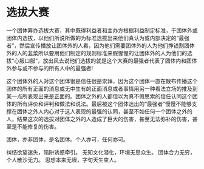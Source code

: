 # 选拔大赛

一个团体筹办选拔大赛，其中既得利益者和主办方根据利益制定标准，于团体外或团体内选拔，以他们所说所做的为标准选拔出来他们真认为或内部决定的“最强者”，然后宣传播放让团体外的人看，因为他们需要团体外的人为他们挣钱割团体外的人的韭菜所以要用他们制定的规则标准来假惺惺的让团体外的人为他们的选拔“心服口服”，放出风去说他们选拔的就是这个大赛的最强者代表了团体内和团体外参与或不参与的所有人中的最强者!

这个团体外的人对这个团体很是信任很是崇拜，因为这个团体一直在散布传播这个团体的所有正面的消息或无中生有的正面消息或者事情用另一种看法立场的推及到某一点所表现出来是正面的。团体之外的人都信以为真不假思索的信任认同这个团体的所有评价和评判和做法和说法。最后被这个团体选出的“最强者”慢慢不能够支撑在团体之外人内心对于这人表现的最强的认同，甚至不如任何一个团体之外的人，结果这次的选拔对团体之外的人造成了巨大的伤害，甚至无法弥补的伤害，甚至是不能修复的伤害。

团体，亦非团体，是名团体。个人亦可，任何亦可。

纠结欲望迷失，陷阱诱惑牵引。
无知文化潜化，环境无思众生。
团体合力无穷，个人散沙无力。
思想本来无垠，字句天生束人。

